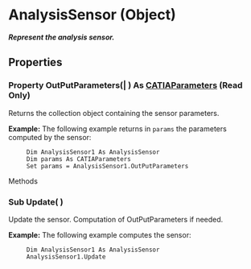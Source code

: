 # AnalysisSensor (Object)

**_Represent the analysis sensor._**

## Properties

### Property **OutPutParameters**(| ) As [CATIAParameters](../KnowledgeInterfaces/interface_Parameters_22342.md) (Read Only)

   Returns the collection object containing the sensor parameters.

**Example:**     The following example returns in `params` the parameters computed by the sensor:

```VBScript
     Dim AnalysisSensor1 As AnalysisSensor
     Dim params As CATIAParameters
     Set params = AnalysisSensor1.OutPutParameters

```

Methods

### Sub **Update**( )

   Update the sensor. Computation of OutPutParameters if needed.

**Example:**     The following example computes the sensor:

```VBScript
     Dim AnalysisSensor1 As AnalysisSensor
     AnalysisSensor1.Update

```